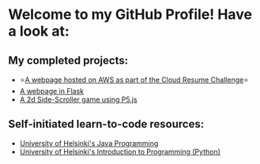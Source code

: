 # Welcome to my GitHub Profile! Have a look at:
## My completed projects:
* ⭐[A webpage hosted on AWS as part of the Cloud Resume Challenge](https://github.com/erulla/aws-cloud-resume-challenge)⭐
* [A webpage in Flask](https://github.com/erulla/Flask-Webpage/)
* [A 2d Side-Scroller game using P5.js](https://github.com/erulla/2d-sidescroller)

## Self-initiated learn-to-code resources:
* [University of Helsinki's Java Programming](https://github.com/erulla/mooc-java-programming-i)
* [University of Helsinki's Introduction to Programming (Python)](https://github.com/erulla/Introduction-to-Programming-)
